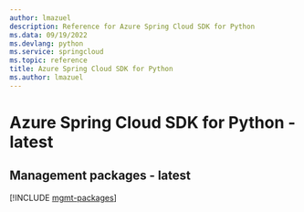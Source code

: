 ```yaml
---
author: lmazuel
description: Reference for Azure Spring Cloud SDK for Python
ms.data: 09/19/2022
ms.devlang: python
ms.service: springcloud
ms.topic: reference
title: Azure Spring Cloud SDK for Python
ms.author: lmazuel
---
```

# Azure Spring Cloud SDK for Python - latest

## Management packages - latest
[!INCLUDE [mgmt-packages](spring-cloud-mgmt-index.md)]